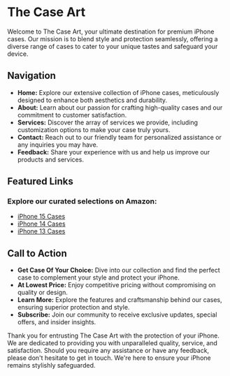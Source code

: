 # The Case Art

Welcome to The Case Art, your ultimate destination for premium iPhone cases. Our mission is to blend style and protection seamlessly, offering a diverse range of cases to cater to your unique tastes and safeguard your device.

## Navigation

- **Home:** Explore our extensive collection of iPhone cases, meticulously designed to enhance both aesthetics and durability.
- **About:** Learn about our passion for crafting high-quality cases and our commitment to customer satisfaction.
- **Services:** Discover the array of services we provide, including customization options to make your case truly yours.
- **Contact:** Reach out to our friendly team for personalized assistance or any inquiries you may have.
- **Feedback:** Share your experience with us and help us improve our products and services.

## Featured Links

### Explore our curated selections on Amazon:
- [iPhone 15 Cases](https://www.amazon.in/s?k=amazon+iphone+15+case&adgrpid=155452546795&hvadid=677371325724&hvdev=c&hvlocphy=9144864&hvnetw=g&hvqmt=e&hvrand=10337418161639319810&hvtargid=kwd-2252963111912&hydadcr=24541_2265439&tag=googinhydr1-21&ref=pd_sl_28kohvx4e6_e)
- [iPhone 14 Cases](https://www.amazon.in/s?k=amazon+iphone+14+case&crid=COGA9URWI92C&sprefix=amazon+iphone+1case%2Caps%2C322&ref=nb_sb_noss)
- [iPhone 13 Cases](https://www.amazon.in/s?k=amazon+iphone+13+case&adgrpid=64249997166&ext_vrnc=hi&gclid=Cj0KCQjwqdqvBhCPARIsANrmZhO3gdXmtTvo56-b_jT1D6PW5A8F1Ra1V5IxYgE-V7VNhh_zCRrW2jkaAqM0EALw_wcB&hvadid=590713723433&hvdev=c&hvlocphy=9144864&hvnetw=g&hvqmt=e&hvrand=3810577220451516667&hvtargid=kwd-1415186270342&hydadcr=24541_2265439&tag=googinhydr1-21&ref=pd_sl_68sqgc41yc_e)

## Call to Action

- **Get Case Of Your Choice:** Dive into our collection and find the perfect case to complement your style and protect your iPhone.
- **At Lowest Price:** Enjoy competitive pricing without compromising on quality or design.
- **Learn More:** Explore the features and craftsmanship behind our cases, ensuring superior protection and style.
- **Subscribe:** Join our community to receive exclusive updates, special offers, and insider insights.

Thank you for entrusting The Case Art with the protection of your iPhone. We are dedicated to providing you with unparalleled quality, service, and satisfaction. Should you require any assistance or have any feedback, please don't hesitate to get in touch. We're here to ensure your iPhone remains stylishly safeguarded.

